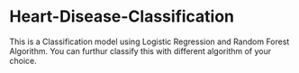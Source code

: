 # Heart-Disease-Classification
This is a Classification model using Logistic Regression and Random Forest Algorithm. You can furthur classify this with different algorithm of your choice.
